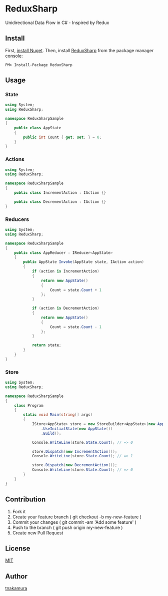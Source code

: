 # ReduxSharp

Unidirectional Data Flow in C# - Inspired by Redux


## Install

First, [install Nuget](http://docs.nuget.org/docs/start-here/installing-nuget).
Then, install [ReduxSharp](http://www.nuget.org/packages/ReduxSharp) from the package manager console:

```
PM> Install-Package ReduxSharp
```


## Usage

### State

```cs
using System;
using ReduxSharp;

namespace ReduxSharpSample
{
    public class AppState
    {
        public int Count { get; set; } = 0;
    }
}
```

### Actions

```cs
using System;
using ReduxSharp;

namespace ReduxSharpSample
{
    public class IncrementAction : IAction {}

    public class DecrementAction : IAction {}
}
```

### Reducers

```cs
using System;
using ReduxSharp;

namespace ReduxSharpSample
{
    public class AppReducer : IReducer<AppState>
    {
        public AppState Invoke(AppState state, IAction action)
        {
            if (action is IncrementAction)
            {
                return new AppState()
                {
                    Count = state.Count + 1
                };
            }

            if (action is DecrementAction)
            {
                return new AppState()
                {
                    Count = state.Count - 1
                };
            }

            return state;
        }
    }
}
```

### Store

```c#
using System;
using ReduxSharp;

namespace ReduxSharpSample
{
    class Program
    {
        static void Main(string[] args)
        {
            IStore<AppState> store = new StoreBuilder<AppState>(new AppReducer())
                .UseInitialState(new AppState())
                .Build();

            Console.WriteLine(store.State.Count); // => 0

            store.Dispatch(new IncrementAction());
            Console.WriteLine(store.State.Count); // => 1

            store.Dispatch(new DecrementAction());
            Console.WriteLine(store.State.Count); // => 0
        }
    } 
}
```


## Contribution

1. Fork it
2. Create your feature branch ( git checkout -b my-new-feature )
3. Commit your changes ( git commit -am 'Add some feature' )
4. Push to the branch ( git push origin my-new-feature )
5. Create new Pull Request


## License

[MIT](https://opensource.org/licenses/MIT)


## Author

[tnakamura](https://github.com/tnakamura)

